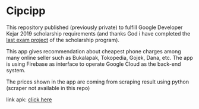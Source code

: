 # Cipcipp
This repository published (previously private) to fulfill Google Developer Kejar 2019 scholarship requirements (and thanks God i have completed the [last exam project][luluss] of the scholarship program).

This app gives recommendation about cheapest phone charges among many online seller such as Bukalapak, Tokopedia, Gojek, Dana, etc. The app is using Firebase as interface to operate Google Cloud as the back-end system.

The prices shown in the app are coming from scraping result using python (scraper not available in this repo)

link apk: [click here][link-cipcipp]

[link-cipcipp]: https://github.com/nashihu/cipcipp/raw/master/cipcipp-debug.apk
[loloss]: https://blog.dicoding.com/selamat-kepada-peserta-terpilih-di-google-developers-kejar-2019
[luluss]: https://github.com/nashihu/made-submission
